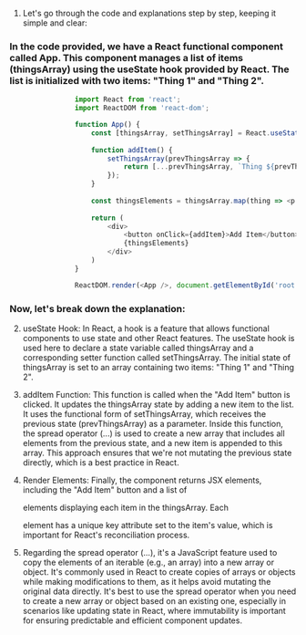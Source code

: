 
1. Let's go through the code and explanations step by step, keeping it simple and clear:

### In the code provided, we have a React functional component called App. This component manages a list of items (thingsArray) using the useState hook       provided by React. The list is initialized with two items: "Thing 1" and "Thing 2".


```javascript
                import React from 'react';
                import ReactDOM from 'react-dom';

                function App() {
                    const [thingsArray, setThingsArray] = React.useState(["Thing 1", "Thing 2"])
                    
                    function addItem() {
                        setThingsArray(prevThingsArray => {
                            return [...prevThingsArray, `Thing ${prevThingsArray.length + 1}`];
                        });
                    }
                    
                    const thingsElements = thingsArray.map(thing => <p key={thing}>{thing}</p>)
                    
                    return (
                        <div>
                            <button onClick={addItem}>Add Item</button>
                            {thingsElements}
                        </div>
                    )
                }

                ReactDOM.render(<App />, document.getElementById('root'));
``` 
### Now, let's break down the explanation:

2. useState Hook: In React, a hook is a feature that allows functional components to use state and other React features. The useState hook is used here to declare a state variable called thingsArray and a corresponding setter function called setThingsArray. The initial state of thingsArray is set to an array containing two items: "Thing 1" and "Thing 2".

3. addItem Function: This function is called when the "Add Item" button is clicked. It updates the thingsArray state by adding a new item to the list. It uses the functional form of setThingsArray, which receives the previous state (prevThingsArray) as a parameter. Inside this function, the spread operator (...) is used to create a new array that includes all elements from the previous state, and a new item is appended to this array. This approach ensures that we're not mutating the previous state directly, which is a best practice in React.

4. Render Elements: Finally, the component returns JSX elements, including the "Add Item" button and a list of <p> elements displaying each item in the thingsArray. Each <p> element has a unique key attribute set to the item's value, which is important for React's reconciliation process.

5. Regarding the spread operator (...), it's a JavaScript feature used to copy the elements of an iterable (e.g., an array) into a new array or object. It's commonly used in React to create copies of arrays or objects while making modifications to them, as it helps avoid mutating the original data directly. It's best to use the spread operator when you need to create a new array or object based on an existing one, especially in scenarios like updating state in React, where immutability is important for ensuring predictable and efficient component updates.